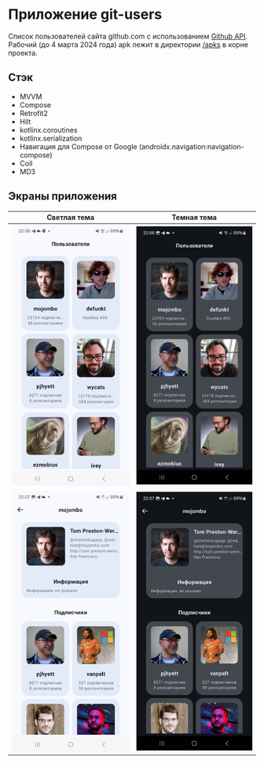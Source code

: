 # Приложение git-users
Cписок пользователей сайта github.com с использованием [Github API](https://docs.github.com/ru/rest/users/users?apiVersion=2022-11-28#list-users).\
Рабочий (до 4 марта 2024 года) apk лежит в директории [/apks](./apks) в корне проекта.

## Стэк
- MVVM
- Compose
- Retrofit2
- Hilt
- kotlinx.coroutines
- kotlinx.serialization
- Навигация для Compose от Google (androidx.navigation:navigation-compose)
- Coil
- MD3

## Экраны приложения
| Светлая тема | Темная тема |
| ----------- | ----------- |
| ![start_screen_light](./readme_images/start_screen_light.jpg) | ![start_screen_dark.](./readme_images/start_screen_dark.jpg) |
| ![profile_screen_light](./readme_images/profile_screen_light.jpg) | ![profile_screen_dark](./readme_images/profile_screen_dark.jpg) |
